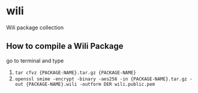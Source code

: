 # wili
Wili package collection

## How to compile a Wili Package
go to terminal and type
1. ``tar cfvz {PACKAGE-NAME}.tar.gz {PACKAGE-NAME}``
2. ``openssl smime -encrypt -binary -aes256 -in {PACKAGE-NAME}.tar.gz -out {PACKAGE-NAME}.wili -outform DER wili.public.pem``
